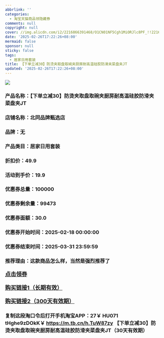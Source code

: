 ```yaml
---
abbrlink: ''
categories:
  - 淘宝天猫商品领隐藏券
comments: null
copyright: null
cover: //img.alicdn.com/i2/2216866391468/O1CN01NF5Cgh1MiORJlc8PF_!!2216866391468.jpg
date: '2025-02-26T17:22:26+08:00'
mermaid: false
sponsor: null
sticky: false
tags:
  - 居家日用套装
title: 【下单立减30】防烫夹取盘取碗夹厨房耐高温硅胶防滑夹菜盘夹JT
updated: '2025-02-26T17:22:26+08:00'
--- 
```


![](//img.alicdn.com/i2/2216866391468/O1CN01NF5Cgh1MiORJlc8PF_!!2216866391468.jpg)

### 产品名称：【下单立减30】防烫夹取盘取碗夹厨房耐高温硅胶防滑夹菜盘夹JT
### 店铺名称：北同品牌甄选店
### 品牌：无
### 产品类目：居家日用套装
### 折扣价：49.9
### 活动到手价：19.9
### 优惠券总量：100000
### 优惠券剩余量：99473
### 优惠券面额：30.0
### 优惠券开始时间：2025-02-18 00:00:00	
### 优惠券结束时间：2025-03-31 23:59:59	
### 推荐理由：这款商品怎么样，当然是强烈推荐了

<p style="font-size: 18px; font-weight: bold;">
  <a href="https://uland.taobao.com/coupon/edetail?e=P1DdLwTFrtOlhHvvyUNXZfh8CuWt5YH5OVuOuRD5gLJMmdsrkidbOUV9IBA4kmjLQ7Xjx4CBg8SU4DUb96hRAzV5%2BcZ3xuPEOJnxZrGMYle7m2dS6Rnk3pWuB9XE3MUqR2AXKfjUdgn0TcIixZTmmAcY88rbnPan2cFY6qAkBQtBJFJ%2BvjUN8lsqUwEyEvwOuuW5Jnus90FPc39vTzcAEdG%2BGKMwuFyvaDx4bJh%2FRqz63CJspjYZaskwIZqZ4SaNtZtFvBEVQ%2B%2BBTSP5TVtJTk3bryi342T2h%2BfwzbH2muJyLdC7q9BKY4haoyw4w5GPlWR%2FeghaMtnbLIov%2B7JMAg%3D%3D&traceId=0b515d4517407227641888116d126c&union_lens=lensId%3AOPT%401740722777%402108158b_0e01_1954b29aec7_4c0f%4001%40eyJmbG9vcklkIjo3MzM1NH0ie" target="_blank">点击领券</a>
</p>
<p style="font-size: 18px; font-weight: bold;">
  <a href="https://s.click.taobao.com/t?e=m%3D2%26s%3DIqdlirQZRFBw4vFB6t2Z2ueEDrYVVa64LKpWJ%2Bin0XLjf2vlNIV67uW8xal2bDKcFfrEfJ4hp2r3ID%2FV1RqsF4wnCJeELi4I%2FIEn%2BS1IjHAB0ghlTd7WlZVm%2FOAUUFw71qrpxiwMoCNxc1AtbZGVSzxrkhh5HllEtjkJLzwesGLNEPXytV9ALtCLThlbPuuZLb93Df8fOzi0uADu7OL0Qu4t7GOPVlhQtNFAzZX%2B9tGalS8yx0fo9H93BQJhW8RCI%2BB%2BEemb7YujO9AJYjY8CXJ%2BwEVkOqHFa%2BWU4jJDHnswlypN6k5rzxyItbCTVBmy" target="_blank">购买链接1（长期有效）</a>
</p>
<p style="font-size: 18px; font-weight: bold;">
  <a href="https://s.click.taobao.com/FJOHRYs" target="_blank">购买链接2（300天有效期）</a>
</p>

### 复制这段淘口令后打开手机淘宝APP：27￥ HU071 tHghe9zDOkK￥ https://m.tb.cn/h.TuW87zy  【下单立减30】防烫夹取盘取碗夹厨房耐高温硅胶防滑夹菜盘夹JT（30天有效期）
